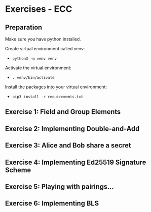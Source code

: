 # Exercises - ECC

## Preparation

Make sure you have python installed.

Create virtual environment called venv:
- `python3 -m venv venv`

Activate the virtual environment:
- `. venv/bin/activate`

Install the packages into your virtual environment:
- `pip3 install -r requirements.txt`

## Exercise 1: Field and Group Elements

## Exercise 2: Implementing Double-and-Add

## Exercise 3: Alice and Bob share a secret

## Exercise 4: Implementing Ed25519 Signature Scheme

## Exercise 5: Playing with pairings...

## Exercise 6: Implementing BLS
